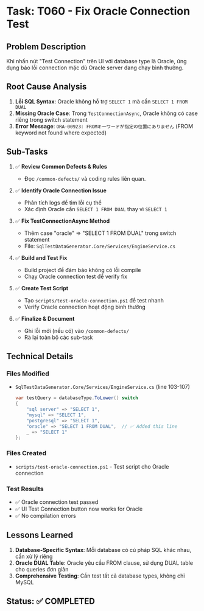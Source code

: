 # Task: T060 - Fix Oracle Connection Test

## Problem Description
Khi nhấn nút "Test Connection" trên UI với database type là Oracle, ứng dụng báo lỗi connection mặc dù Oracle server đang chạy bình thường.

## Root Cause Analysis
1. **Lỗi SQL Syntax**: Oracle không hỗ trợ `SELECT 1` mà cần `SELECT 1 FROM DUAL`
2. **Missing Oracle Case**: Trong `TestConnectionAsync`, Oracle không có case riêng trong switch statement
3. **Error Message**: `ORA-00923: FROMキーワードが指定の位置にありません` (FROM keyword not found where expected)

## Sub-Tasks

1. ✅ **Review Common Defects & Rules**  
   - Đọc `/common-defects/` và coding rules liên quan.

2. ✅ **Identify Oracle Connection Issue**  
   - Phân tích logs để tìm lỗi cụ thể
   - Xác định Oracle cần `SELECT 1 FROM DUAL` thay vì `SELECT 1`

3. ✅ **Fix TestConnectionAsync Method**  
   - Thêm case "oracle" => "SELECT 1 FROM DUAL" trong switch statement
   - File: `SqlTestDataGenerator.Core/Services/EngineService.cs`

4. ✅ **Build and Test Fix**  
   - Build project để đảm bảo không có lỗi compile
   - Chạy Oracle connection test để verify fix

5. ✅ **Create Test Script**  
   - Tạo `scripts/test-oracle-connection.ps1` để test nhanh
   - Verify Oracle connection hoạt động bình thường

6. ✅ **Finalize & Document**  
   - Ghi lỗi mới (nếu có) vào `/common-defects/`  
   - Rà lại toàn bộ các sub-task

## Technical Details

### Files Modified
- `SqlTestDataGenerator.Core/Services/EngineService.cs` (line 103-107)
  ```csharp
  var testQuery = databaseType.ToLower() switch
  {
      "sql server" => "SELECT 1",
      "mysql" => "SELECT 1", 
      "postgresql" => "SELECT 1",
      "oracle" => "SELECT 1 FROM DUAL",  // ✅ Added this line
      _ => "SELECT 1"
  };
  ```

### Files Created
- `scripts/test-oracle-connection.ps1` - Test script cho Oracle connection

### Test Results
- ✅ Oracle connection test passed
- ✅ UI Test Connection button now works for Oracle
- ✅ No compilation errors

## Lessons Learned
1. **Database-Specific Syntax**: Mỗi database có cú pháp SQL khác nhau, cần xử lý riêng
2. **Oracle DUAL Table**: Oracle yêu cầu FROM clause, sử dụng DUAL table cho queries đơn giản
3. **Comprehensive Testing**: Cần test tất cả database types, không chỉ MySQL

## Status: ✅ COMPLETED 